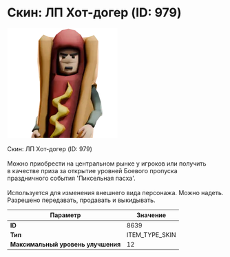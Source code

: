 # Скин: ЛП Хот-догер (ID: 979)

![Item Image](../img/8639.webp?raw=true)

Скин: ЛП Хот-догер (ID: 979)<br><br>Можно приобрести на центральном рынке у игроков или получить<br>в качестве приза за открытие уровней Боевого пропуска<br>праздничного события 'Пиксельная пасха'.<br><br>Используется для изменения внешнего вида персонажа. Можно надеть.<br>Разрешено передавать, продавать и выкидывать.


| Параметр | Значение |
|----------|----------|
| **ID** | 8639 |
| **Тип** | ITEM_TYPE_SKIN |
| **Максимальный уровень улучшения** | 12 |

